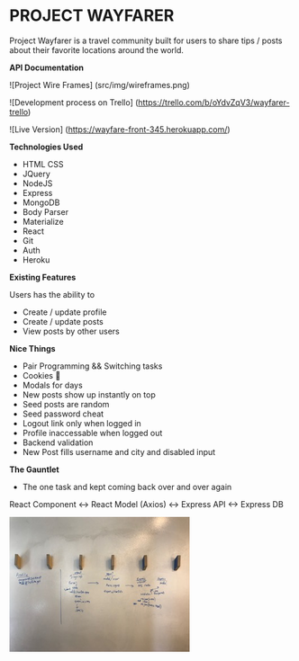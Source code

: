 # PROJECT WAYFARER

Project Wayfarer is a travel community built for users to share tips / posts about their favorite locations around the world.

**API Documentation**

![Project Wire Frames] (src/img/wireframes.png)

![Development process on Trello] (https://trello.com/b/oYdvZqV3/wayfarer-trello)

![Live Version] (https://wayfare-front-345.herokuapp.com/)

**Technologies Used**

- HTML CSS
- JQuery
- NodeJS
- Express
- MongoDB
- Body Parser
- Materialize
- React
- Git
- Auth
- Heroku

**Existing Features**

Users has the ability to
- Create / update profile
- Create / update posts
- View posts by other users

**Nice Things**

- Pair Programming && Switching tasks
- Cookies 🍪
- Modals for days
- New posts show up instantly on top
- Seed posts are random
- Seed password cheat
- Logout link only when logged in
- Profile inaccessable when logged out
- Backend validation
- New Post fills username and city and disabled input

**The Gauntlet**
- The one task and kept coming back over and over again

React Component <-> React Model (Axios) <-> Express API <-> Express DB

![Master this](src/img/gauntlet.jpg)
